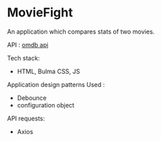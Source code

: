 # MovieFight

An application which compares stats of two movies.

API :
[omdb api](http://www.omdbapi.com/)

Tech stack:
- HTML, Bulma CSS, JS

Application design patterns Used :
- Debounce
- configuration object

API requests:
- Axios
